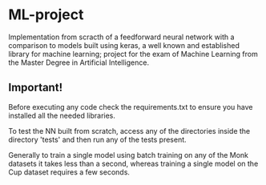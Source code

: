 # ML-project

Implementation from scracth of a feedforward neural network with a comparison to models built using keras, a well known and established library for machine learning; project for the exam of Machine Learning from the Master Degree in Artificial Intelligence.

## Important!
Before executing any code check the requirements.txt to ensure you have installed all the needed libraries.

To test the NN built from scratch, access any of the directories inside the directory 'tests' and then run any of the tests present.

Generally to train a single model using batch training on any of the Monk datasets it takes less than a second, whereas training a single model on the Cup dataset requires a few seconds.
